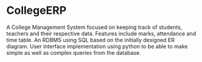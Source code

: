 # CollegeERP
A College Management System focused on keeping track of students, teachers and their respective data. Features include marks, attendance and time table.  An RDBMS using SQL based on the initially designed ER diagram.  User interface implementation using python to be able to make simple as well as complex queries from the database.
